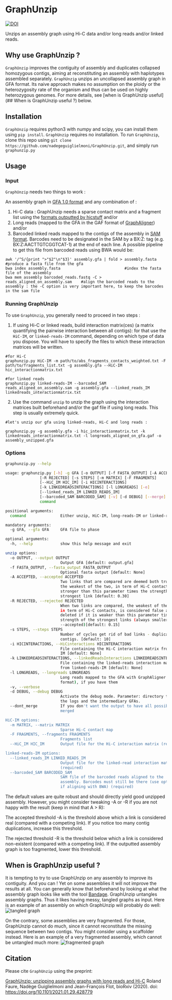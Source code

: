 # GraphUnzip

[![DOI](https://zenodo.org/badge/DOI/10.5281/zenodo.4291093.svg)](https://doi.org/10.5281/zenodo.4291093)

Unzips an assembly graph using Hi-C data and/or long reads and/or linked reads. 

## Why use GraphUnzip ?

`GraphUnzip` improves the contiguity of assembly and duplicates collapsed homozygous contigs, aiming at reconstituting an assembly with haplotypes assembled separately. `GraphUnzip` unzips an uncollapsed assembly graph in GFA format. Its naive approach makes no assumption on the ploidy or the heterozygosity rate of the organism and thus can be used on highly heterozygous genomes. For more details, see [when is GraphUnzip useful](## When is GraphUnzip useful ?) below.

## Installation

`GraphUnzip` requires python3 with numpy and scipy, you can install them using `pip install`.
`GraphUnzip` requires no installation. To run `GraphUnzip`, clone this repo using `git clone https://github.com/nadegeguiglielmoni/GraphUnzip.git`, and simply run `graphunzip.py`

## Usage

### Input

`GraphUnzip` needs two things to work :

An assembly graph in [GFA 1.0 format](https://github.com/GFA-spec/GFA-spec) and any combination of :

1. Hi-C data : GraphUnzip needs a sparse contact matrix and a fragment list using the [formats outputted by hicstuff](https://github.com/koszullab/hicstuff#File-formats)
and/or 
2. Long reads (mapped to the GFA in the GAF format of [GraphAligner](https://github.com/maickrau/GraphAligner))
and/or
3. Barcoded linked reads mapped to the contigs of the assembly in [SAM format](https://samtools.github.io/hts-specs/SAMv1.pdf). Barcodes need to be designated in the SAM by a BX:Z: tag (e.g. BX:Z:AACTTGTCGGTCAT-1) at the end of each line. A possible pipeline to get this file from barcoded reads using BWA would be:
```
awk '/^S/{print ">"$2"\n"$3}' assembly.gfa | fold > assembly.fasta  		#produce a fasta file from the gfa
bwa index assembly.fasta							#index the fasta file of the assembly
bwa mem assembly barcoded_reads.fastq -C > reads_aligned_on_assembly.sam	#align the barcoded reads to the assembly : the -C option is very important here, to keep the barcodes in the sam file
```

### Running GraphUnzip

To use `GraphUnzip`, you generally need to proceed in two steps :

1. If using Hi-C or linked reads, build interaction matrix(ces) (a matrix quantifying the pairwise interaction between all contigs): for that use the `HiC-IM`, or `linked-reads-IM` command, depending on which type of data you dispose. You will have to specify the files to which these interaction matrices will be written.
```
#for Hi-C
graphunzip.py HiC-IM -m path/to/abs_fragments_contacts_weighted.txt -F path/to/fragments_list.txt -g assembly.gfa --HiC-IM hic_interactionmatrix.txt

#for linked reads
graphunzip.py linked-reads-IM --barcoded_SAM reads_aligned_on_assembly.sam -g assembly.gfa --linked_reads_IM linkedreads_interactionmatrix.txt
```
2. Use the command `unzip` to unzip the graph using the interaction matrices built beforehand and/or the gaf file if using long reads. This step is usually extremely quick.
```
#let's unzip our gfa using linked-reads, Hi-C and long reads :

graphunzip.py -g assembly.gfa -i hic_interactionmatrix.txt -k linkedreads_interactionmatrix.txt -l longreads_aligned_on_gfa.gaf -o assembly_unzipped.gfa

```


### Options
```bash
graphunzip.py --help

usage: graphunzip.py [-h] -g GFA [-o OUTPUT] [-f FASTA_OUTPUT] [-A ACCEPTED]
               [-R REJECTED] [-s STEPS] [-m MATRIX] [-F FRAGMENTS]
               [--HiC_IM HIC_IM] [-i HICINTERACTIONS]
               [-k LINKEDREADSINTERACTIONS] [-l LONGREADS] [-e]
               [--linked_reads_IM LINKED_READS_IM]
               [--barcoded_SAM BARCODED_SAM] [-v] [-d DEBUG] [--merge]
               command

positional arguments:
  command               Either unzip, HiC-IM, long-reads-IM or linked-reads-IM

mandatory arguments:
  -g GFA, --gfa GFA     GFA file to phase

optional arguments:
  -h, --help            show this help message and exit

unzip options:
  -o OUTPUT, --output OUTPUT
                        Output GFA [default: output.gfa]
  -f FASTA_OUTPUT, --fasta_output FASTA_OUTPUT
                        Optional fasta output [default: None]
  -A ACCEPTED, --accepted ACCEPTED
                        Two links that are compared are deemed both true if
                        the weakest of the two, in term of Hi-C contacts, is
                        stronger than this parameter times the strength of the
                        strongest link [default: 0.30]
  -R REJECTED, --rejected REJECTED
                        When two links are compared, the weakest of the two,
                        in term of Hi-C contacts, is considered false and
                        deleted if it is weaker than this parameter times the
                        strength of the strongest links (always smaller than
                        --accepted)[default: 0.15]
  -s STEPS, --steps STEPS
                        Number of cycles get rid of bad links - duplicate
                        contigs. [default: 10]
  -i HICINTERACTIONS, --HiCinteractions HICINTERACTIONS
                        File containing the Hi-C interaction matrix from HiC-
                        IM [default: None]
  -k LINKEDREADSINTERACTIONS, --linkedReadsInteractions LINKEDREADSINTERACTIONS
                        File containing the linked-reads interaction matrix
                        from linked-reads-IM [default: None]
  -l LONGREADS, --longreads LONGREADS
                        Long reads mapped to the GFA with GraphAligner (GAF
                        format), if you have them
  -v, --verbose
  -d DEBUG, --debug DEBUG
                        Activate the debug mode. Parameter: directory to put
                        the logs and the intermediary GFAs.
  --dont_merge          If you don't want the output to have all possible contigs
                        merged

HiC-IM options:
  -m MATRIX, --matrix MATRIX
                        Sparse Hi-C contact map
  -F FRAGMENTS, --fragments FRAGMENTS
                        Fragments list
  --HiC_IM HIC_IM       Output file for the Hi-C interaction matrix (required)

linked-reads-IM options:
  --linked_reads_IM LINKED_READS_IM
                        Output file for the linked-read interaction matrix
                        (required)
  --barcoded_SAM BARCODED_SAM
                        SAM file of the barcoded reads aligned to the
                        assembly. Barcodes must still be there (use option -C
                        if aligning with BWA) (required)

```

The default values are quite robust and should directly yield good unzipped assembly. However, you might consider tweaking -A or -R if you are not happy with the result (keep in mind that A > R):

The accepted threshold -A is the threshold above which a link is considered real (compared with a competing link). If you notice too many contig duplications, increase this threshold.

The rejected threshold -R is the threshold below which a link is considered non-existent (compared with a competing link). If the outputted assembly graph is too fragmented, lower this threshold.

## When is GraphUnzip useful ?

It is tempting to try to use GraphUnzip on any assembly to improve its contiguity. And you can ! Yet on some assemblies it will not improve the results at all. You can generally know that beforehand by looking at what the assembly graph looks like with the tool [Bandage](https://github.com/rrwick/Bandage/).
GraphUnzip untangles assembly graphs. Thus it likes having messy, tangled graphs as input. Here is an example of an assembly on which GraphUnzip will probably do well:
![tangled graph](https://github.com/nadegeguiglielmoni/GraphUnzip/blob/master/gfa_tangled.png)

On the contrary, some assemblies are very fragmented. For those, GraphUnzip cannot do much, since it cannot reconstitute the missing sequence between two contigs. You might consider using a scaffolder instead. Here is an example of a very fragmented assembly, which cannot be untangled much more:
![fragmented graph](https://github.com/nadegeguiglielmoni/GraphUnzip/blob/master/gfa_split.png)

## Citation

Please cite `GraphUnzip` using the preprint:

[GraphUnzip: unzipping assembly graphs with long reads and Hi-C](https://www.biorxiv.org/content/10.1101/2021.01.29.428779v1) Roland Faure, Nadège Guiglielmoni and Jean-François Flot, bioRxiv (2020).
doi: https://doi.org/10.1101/2021.01.29.428779
